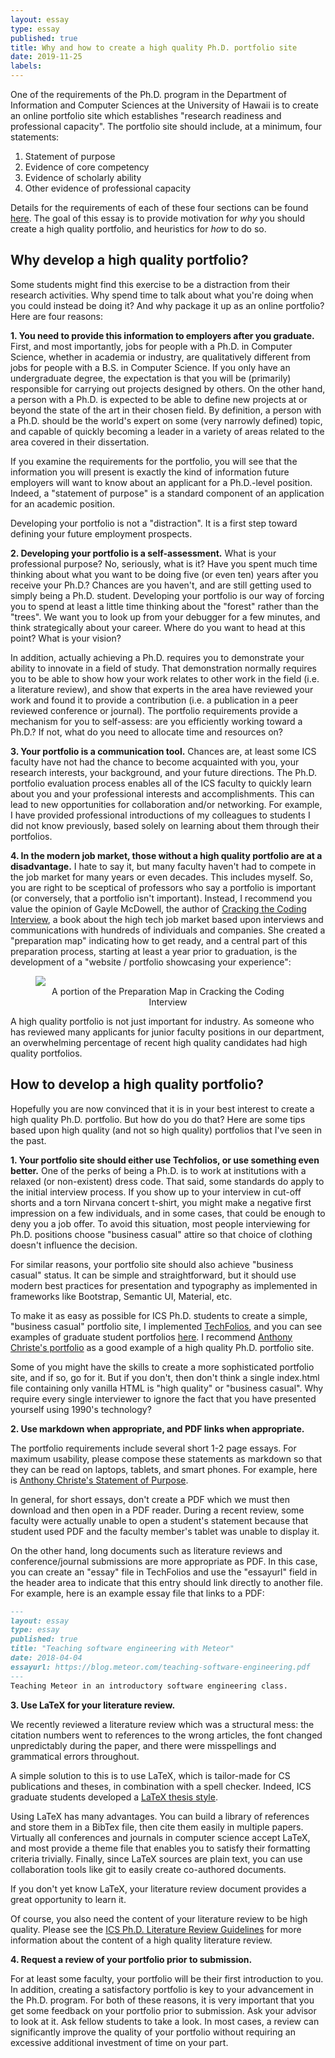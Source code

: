 ```yaml
---
layout: essay
type: essay
published: true
title: Why and how to create a high quality Ph.D. portfolio site
date: 2019-11-25
labels:
---
```


One of the requirements of the Ph.D. program in the Department of Information and Computer Sciences at the University of Hawaii is to create an online portfolio site which establishes "research readiness and professional capacity". The portfolio site should include, at a minimum, four statements:

  1. Statement of purpose
  2. Evidence of core competency
  3. Evidence of scholarly ability
  4. Other evidence of professional capacity

Details for the requirements of each of these four sections can be found [here](http://www.ics.hawaii.edu/welcome/academics/graduate-degree-programs/ph-d-in-ics/#phd-portfolio).   The goal of this essay is to provide motivation for *why* you should create a high quality portfolio, and heuristics for *how* to do so.

## Why develop a high quality portfolio?

Some students might find this exercise to be a distraction from their research activities. Why spend time to talk about what you're doing when you could instead be doing it? And why package it up as an online portfolio? Here are four reasons:

**1. You need to provide this information to employers after you graduate.**  First, and most importantly, jobs for people with a Ph.D. in Computer Science, whether in academia or industry, are qualitatively different from jobs for people with a B.S. in Computer Science. If you only have an undergraduate degree, the expectation is that you will be (primarily) responsible for carrying out projects designed by others. On the other hand, a person with a Ph.D. is expected to be able to define new projects at or beyond the state of the art in their chosen field. By definition, a person with a Ph.D. should be the world's expert on some (very narrowly defined) topic, and capable of quickly becoming a leader in a variety of areas related to the area covered in their dissertation.

If you examine the requirements for the portfolio, you will see that the information you will present is exactly the kind of information future employers will want to know about an applicant for a Ph.D.-level position. Indeed, a "statement of purpose" is a standard component of an application for an academic position.

Developing your portfolio is not a "distraction". It is a first step toward defining your future employment prospects.

**2. Developing your portfolio is a self-assessment.**  What is your professional purpose?  No, seriously, what is it? Have you spent much time thinking about what you want to be doing five (or even ten) years after you receive your Ph.D.? Chances are you haven't, and are still getting used to simply being a Ph.D. student.  Developing your portfolio is our way of forcing you to spend at least a little time thinking about the "forest" rather than the "trees".  We want you to look up from your debugger for a few minutes, and think strategically about your career.  Where do you want to head at this point? What is your vision?

In addition, actually achieving a Ph.D. requires you to demonstrate your ability to innovate in a field of study.  That demonstration normally requires you to be able to show how your work relates to other work in the field (i.e. a literature review), and show that experts in the area have reviewed your work and found it to provide a contribution (i.e. a publication in a peer reviewed conference or journal).  The portfolio requirements provide a mechanism for you to self-assess: are you efficiently working toward a Ph.D.? If not, what do you need to allocate time and resources on?

**3. Your portfolio is a communication tool.**  Chances are, at least some ICS faculty have not had the chance to become acquainted with you, your research interests, your background, and your future directions.  The Ph.D. portfolio evaluation process enables all of the ICS faculty to quickly learn about you and your professional interests and accomplishments.  This can lead to new opportunities for collaboration and/or networking. For example, I have provided professional introductions of my colleagues to students I did not know previously, based solely on learning about them through their portfolios.

**4. In the modern job market, those without a high quality portfolio are at a disadvantage.** I hate to say it, but many faculty haven't had to compete in the job market for many years or even decades.  This includes myself.  So, you are right to be sceptical of professors who say a portfolio is important (or conversely, that a portfolio isn't important). Instead, I recommend you value the opinion of Gayle McDowell, the author of [Cracking the Coding Interview](http://www.crackingthecodinginterview.com/), a book about the high tech job market based upon interviews and communications with hundreds of individuals and companies.  She created a "preparation map" indicating how to get ready, and a central part of this preparation process, starting at least a year prior to graduation, is the development of a "website / portfolio showcasing your experience":

<figure>
<img class="ui fluid image" src="{{ site.baseurl }}/images/preparation-map.png">
<figcaption style="text-align: center">A portion of the Preparation Map in Cracking the Coding Interview</figcaption>
</figure>

A high quality portfolio is not just important for industry. As someone who has reviewed many applicants for junior faculty positions in our department, an overwhelming percentage of recent high quality candidates had high quality portfolios.

## How to develop a high quality portfolio?

Hopefully you are now convinced that it is in your best interest to create a high quality Ph.D. portfolio.  But how do you do that? Here are some tips based upon high quality (and not so high quality) portfolios that I've seen in the past.

**1. Your portfolio site should either use Techfolios, or use something even better.**  One of the perks of being a Ph.D. is to work at institutions with a relaxed (or non-existent) dress code.  That said, some standards do apply to the initial interview process.  If you show up to your interview in cut-off shorts and a torn Nirvana concert t-shirt, you might make a negative first impression on a few individuals, and in some cases, that could be enough to deny you a job offer.  To avoid this situation, most people interviewing for Ph.D. positions choose "business casual" attire so that choice of clothing doesn't influence the decision.

For similar reasons, your portfolio site should also achieve "business casual" status. It can be simple and straightforward, but it should use modern best practices for presentation and typography as implemented in frameworks like Bootstrap, Semantic UI, Material, etc.

To make it as easy as possible for ICS Ph.D. students to create a simple, "business casual" portfolio site, I implemented [TechFolios](http://techfolios.github.io/), and you can see examples of graduate student portfolios [here](https://ics-portfolios.github.io/graduatestudents/). I recommend [Anthony Christe's portfolio](https://anthonyjchriste.github.io/) as a good example of a high quality Ph.D. portfolio site.

Some of you might have the skills to create a more sophisticated portfolio site, and if so, go for it. But if you don't, then don't think a single index.html file containing only vanilla HTML is "high quality" or "business casual".  Why require every single interviewer to ignore the fact that you have presented yourself using 1990's technology?

**2. Use markdown when appropriate, and PDF links when appropriate.**

The portfolio requirements include several short 1-2 page essays.  For maximum usability, please compose these statements as markdown so that they can be read on laptops, tablets, and smart phones.  For example, here is [Anthony Christe's Statement of Purpose](https://anthonyjchriste.github.io/essays/statement-of-purpose.html).

In general, for short essays, don't create a PDF which we must then download and then open in a PDF reader.  During a recent review, some faculty were actually unable to open a student's statement because that student used PDF and the faculty member's tablet was unable to display it.

On the other hand, long documents such as literature reviews and conference/journal submissions are more appropriate as PDF. In this case, you can create an "essay" file in TechFolios and use the "essayurl" field in the header area to indicate that this entry should link directly to another file. For example, here is an example essay file that links to a PDF:

```markdown
---
layout: essay
type: essay
published: true
title: "Teaching software engineering with Meteor"
date: 2018-04-04
essayurl: https://blog.meteor.com/teaching-software-engineering.pdf
---
Teaching Meteor in an introductory software engineering class.
```

**3. Use LaTeX for your literature review.**

We recently reviewed a literature review which was a structural mess: the citation numbers went to references to the wrong articles, the font changed unpredictably during the paper, and there were misspellings and grammatical errors throughout.

A simple solution to this is to use LaTeX, which is tailor-made for CS publications and theses, in combination with a spell checker. Indeed, ICS graduate students developed a [LaTeX thesis style](https://github.com/rbrewer/latex-uhm-thesis).

Using LaTeX has many advantages. You can build a library of references and store them in a BibTex file, then cite them easily in multiple papers.  Virtually all conferences and journals in computer science accept LaTeX, and most provide a theme file that enables you to satisfy their formatting criteria trivially. Finally, since LaTeX sources are plain text, you can use collaboration tools like git to easily create co-authored documents.

If you don't yet know LaTeX, your literature review document provides a great opportunity to learn it.

Of course, you also need the content of your literature review to be high quality.  Please see the [ICS Ph.D. Literature Review Guidelines](http://www.ics.hawaii.edu/welcome/academics/graduate-degree-programs/ph-d-in-ics/literature-review-guidelines/) for more information about the content of a high quality literature review.

**4. Request a review of your portfolio prior to submission.**

For at least some faculty, your portfolio will be their first introduction to you.  In addition, creating a satisfactory portfolio is key to your advancement in the Ph.D. program.  For both of these reasons, it is very important that you get some feedback on your portfolio prior to submission.  Ask your advisor to look at it.  Ask fellow students to take a look.  In most cases, a review can significantly improve the quality of your portfolio without requiring an excessive additional investment of time on your part.
